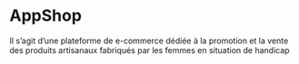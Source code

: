 # AppShop
Il s’agit d’une plateforme de e-commerce dédiée à la promotion et la vente des produits artisanaux fabriqués par les femmes en situation de handicap
